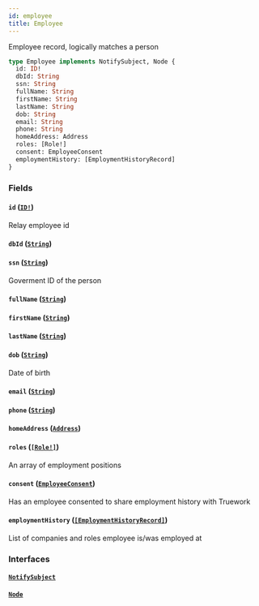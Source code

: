 ```yaml
---
id: employee
title: Employee
---
```


Employee record, logically matches a person

```graphql
type Employee implements NotifySubject, Node {
  id: ID!
  dbId: String
  ssn: String
  fullName: String
  firstName: String
  lastName: String
  dob: String
  email: String
  phone: String
  homeAddress: Address
  roles: [Role!]
  consent: EmployeeConsent
  employmentHistory: [EmploymentHistoryRecord]
}
```

### Fields

#### `id` ([`ID!`](docs/partners/truework/scalars/id.md))

Relay employee id

#### `dbId` ([`String`](docs/partners/truework/scalars/string.md))

#### `ssn` ([`String`](docs/partners/truework/scalars/string.md))

Goverment ID of the person

#### `fullName` ([`String`](docs/partners/truework/scalars/string.md))

#### `firstName` ([`String`](docs/partners/truework/scalars/string.md))

#### `lastName` ([`String`](docs/partners/truework/scalars/string.md))

#### `dob` ([`String`](docs/partners/truework/scalars/string.md))

Date of birth

#### `email` ([`String`](docs/partners/truework/scalars/string.md))

#### `phone` ([`String`](docs/partners/truework/scalars/string.md))

#### `homeAddress` ([`Address`](docs/partners/truework/objects/address.md))

#### `roles` ([`[Role!]`](docs/partners/truework/objects/role.md))

An array of employment positions

#### `consent` ([`EmployeeConsent`](docs/partners/truework/objects/employee-consent.md))

Has an employee consented to share employment history with Truework

#### `employmentHistory` ([`[EmploymentHistoryRecord]`](docs/partners/truework/objects/employment-history-record.md))

List of companies and roles employee is/was employed at

### Interfaces

#### [`NotifySubject`](docs/partners/truework/interfaces/notify-subject.md)

#### [`Node`](docs/partners/truework/interfaces/node.md)
